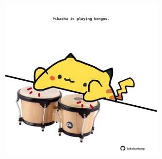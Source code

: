 <!-- built at 20/01/2024, 15:00:42 UTC -->
<p align="center">
  <img width="500" height="500" src="./ReadmeImage.svg">
</p>
